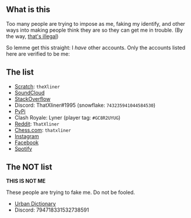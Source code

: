 ## What is this

Too many people are trying to impose as me, faking my identify, and other ways into making people think they are so they can get me in trouble. (By the way, [that's illegal](https://leginfo.legislature.ca.gov/faces/codes_displaySection.xhtml?sectionNum=530.5.&lawCode=PEN))

So lemme get this straight: I *have* other accounts. Only the accounts listed here are verified to be me:

## The list

 - [Scratch](https://scratch.mit.edu/users/theXliner/): `theXliner`
 - [SoundCloud](https://soundcloud.com/thatxliner)
 - [StackOverflow](https://stackoverflow.com/users/15396573/thatxliner)
 - Discord: ThatXliner#1995 (snowflake: `743235941044584530`)
 - [PyPi](https://pypi.org/user/theXliner/)
 - Clash Royale: Lyner (player tag: `#GC8R2UYUG`)
 - [Reddit](https://www.reddit.com/user/ThatXliner): `ThatXliner`
 - [Chess.com](https://www.chess.com/member/thatxliner): `thatxliner`
 - [Instagram](https://www.instagram.com/thatxliner/)
 - [Facebook](https://www.facebook.com/profile.php?id=100076146655474)
 - [Spotify](https://open.spotify.com/user/oi9w3ajx9ojgtywuv7k3605mm)


## The NOT list

**THIS IS NOT ME**

These people are trying to fake me. Do not be fooled.
 - [Urban Dictionary](https://www.urbandictionary.com/author.php?author=ThatXLiner)
 - Discord: 794718331532738591
